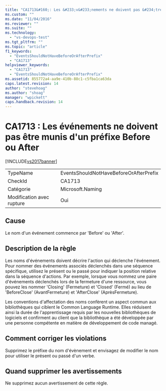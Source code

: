 ```yaml
---
title: "CA1713&#160;: Les &#233;v&#233;nements ne doivent pas &#234;tre munis d&#39;un pr&#233;fixe Before ou After | Microsoft Docs"
ms.custom: ""
ms.date: "11/04/2016"
ms.reviewer: ""
ms.suite: ""
ms.technology: 
  - "vs-devops-test"
ms.tgt_pltfrm: ""
ms.topic: "article"
f1_keywords: 
  - "EventsShouldNotHaveBeforeOrAfterPrefix"
  - "CA1713"
helpviewer_keywords: 
  - "CA1713"
  - "EventsShouldNotHaveBeforeOrAfterPrefix"
ms.assetid: 855772a4-aa9e-410b-88c1-c5fba1ca63da
caps.latest.revision: 14
author: "stevehoag"
ms.author: "shoag"
manager: "wpickett"
caps.handback.revision: 14
---
```

# CA1713&#160;: Les &#233;v&#233;nements ne doivent pas &#234;tre munis d&#39;un pr&#233;fixe Before ou After
[!INCLUDE[vs2017banner](../code-quality/includes/vs2017banner.md)]

|||  
|-|-|  
|TypeName|EventsShouldNotHaveBeforeOrAfterPrefix|  
|CheckId|CA1713|  
|Catégorie|Microsoft.Naming|  
|Modification avec rupture|Oui|  
  
## Cause  
 Le nom d'un événement commence par 'Before' ou 'After'.  
  
## Description de la règle  
 Les noms d'événements doivent décrire l'action qui déclenche l'événement.  Pour nommer des événements associés déclenchés dans une séquence spécifique, utilisez le présent ou le passé pour indiquer la position relative dans la séquence d'actions.  Par exemple, lorsque vous nommez une paire d'événements déclenchés lors de la fermeture d'une ressource, vous pouvez les nommer 'Closing' \(Fermeture\) et 'Closed' \(Fermé\) au lieu de 'BeforeClose' \(AvantFermeture\) et 'AfterClose' \(AprèsFermeture\).  
  
 Les conventions d'affectation des noms confèrent un aspect commun aux bibliothèques qui ciblent le Common Language Runtime.  Elles réduisent ainsi la durée de l'apprentissage requis par les nouvelles bibliothèques de logiciels et confirment au client que la bibliothèque a été développée par une personne compétente en matière de développement de code managé.  
  
## Comment corriger les violations  
 Supprimez le préfixe du nom d'évènement et envisagez de modifier le nom pour utiliser le présent ou passé d'un verbe.  
  
## Quand supprimer les avertissements  
 Ne supprimez aucun avertissement de cette règle.